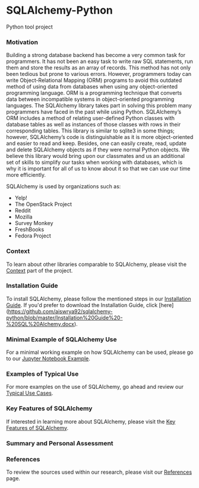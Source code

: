 <h1>SQLAlchemy-Python</h1>
Python tool project 

<h3>Motivation</h3>

Building a strong database backend has become a very common task for programmers. It has not been an easy task to write raw SQL statements, run them and store the results as an array of records. This method has not only been tedious but prone to various errors. However, programmers today can write Object-Relational Mapping (ORM) programs to avoid this outdated method of using data from databases when using any object-oriented programming language. ORM is a programming technique that converts data between incompatible systems in object-oriented programming languages. The SQLAlchemy library takes part in solving this problem many programmers have faced in the past while using Python. SQLAlchemy’s ORM includes a method of relating user-defined Python classes with database tables as well as instances of those classes with rows in their corresponding tables. This library is similar to sqlite3 in some things; however, SQLAlchemy’s code is distinguishable as it is more object-oriented and easier to read and keep. Besides, one can easily create, read, update and delete SQLAlchemy objects as if they were normal Python objects. We believe this library would bring upon our classmates and us an additional set of skills to simplify our tasks when working with databases, which is why it is important for all of us to know about it so that we can use our time more efficiently.

SQLAlchemy is used by organizations such as:
 
- Yelp!
- The OpenStack Project
- Reddit
- Mozilla
- Survey Monkey
- FreshBooks
- Fedora Project

<h3> Context </h3>

To learn about other libraries comparable to SQLAlchemy, please visit the [Context](https://github.com/aiswrya92/sqlalchemy-python/blob/master/Context.md) part of the project. 

<h3> Installation Guide </h3>

To install SQLAlchemy, please follow the mentioned steps in our [Installation Guide](https://github.com/aiswrya92/sqlalchemy-python/blob/master/SQLAlchemy%20Installation%20Guide.ipynb). If you'd prefer to download the Installation Guide, click [here] (https://github.com/aiswrya92/sqlalchemy-python/blob/master/Installation%20Guide%20-%20SQL%20Alchemy.docx).

<h3> Minimal Example of SQLAlchemy Use </h3>

For a minimal working example on how SQLAlchemy can be used, please go to our [Jupyter Notebook Example](https://github.com/aiswrya92/sqlalchemy-python/blob/master/SQLAlchemy.ipynb).

<h3> Examples of Typical Use </h3>

For more examples on the use of SQLAlchemy, go ahead and review our [Typical Use Cases](https://github.com/aiswrya92/sqlalchemy-python/blob/master/Use%20cases.ipynb).

<h3> Key Features of SQLAlchemy </h3>

If interested in learning more about SQLAlchemy, please visit the [Key Features of SQLAlchemy](https://github.com/aiswrya92/sqlalchemy-python/blob/master/Key%20Features%20of%20SQL%20Alchemy.md). 

<h3> Summary and Personal Assessment </h3>



<h3> References </h3>

To review the sources used within our research, please visit our [References](https://github.com/aiswrya92/sqlalchemy-python/blob/master/References.md) page. 
